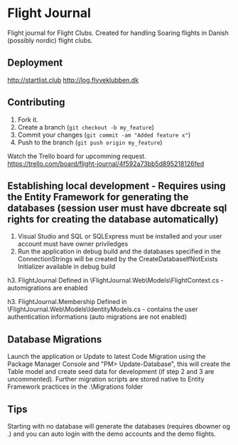Flight Journal
=============

Flight journal for Flight Clubs.
Created for handling Soaring flights in Danish (possibly nordic) flight clubs.

Deployment
------------
http://startlist.club
http://log.flyveklubben.dk

Contributing
------------

1. Fork it.
2. Create a branch (`git checkout -b my_feature`)
3. Commit your changes (`git commit -am "Added feature x"`)
4. Push to the branch (`git push origin my_feature`)

Watch the Trello board for upcomming request.
https://trello.com/board/flight-journal/4f592a73bb5d895218126fed

Establishing local development - Requires using the Entity Framework for generating the databases (session user must have dbcreate sql rights for creating the database automatically)
------------
1. Visual Studio and SQL or SQLExpress must be installed and your user account must have owner priviledges
2. Run the application in debug build and the databases specified in the ConnectionStrings will be created by the CreateDatabaseIfNotExists Initializer available in debug build

h3. FlightJournal
Defined in \FlightJournal.Web\Models\FlightContext.cs - automigrations are enabled

h3. FlightJournal.Membership
Defined in \FlightJournal.Web\Models\IdentityModels.cs - contains the user authentication informations (auto migrations are not enabled)

Database Migrations
------------
Launch the application or Update to latest Code Migration using the Package Manager Console and "PM> Update-Database", this will create the Table model and create seed data for development (if step 2 and 3 are uncommented).
Further migration scripts are stored native to Entity Framework practices in the .\Migrations folder 

Tips
-------------
Starting with no database will generate the databases (requires dbowner og .\) and you can auto login with the demo accounts and the demo flights.


